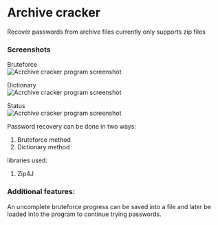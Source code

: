 # Archive cracker

Recover passwords from archive files
currently only supports zip files

### Screenshots

Bruteforce<br/>
![Acrchive cracker program screenshot](https://i.imgur.com/T2C75k2.png)

Dictionary<br/>
![Acrchive cracker program screenshot](https://i.imgur.com/NDpoOfn.png) 

Status<br/>
![Acrchive cracker program screenshot](https://i.imgur.com/E05Xkht.png)


Password recovery can be done in two ways:
1. Bruteforce method
2. Dictionary method

libraries used:
1. Zip4J

### Additional features:
An uncomplete bruteforce progress can be saved into a file and later be loaded into the program to continue trying passwords.
